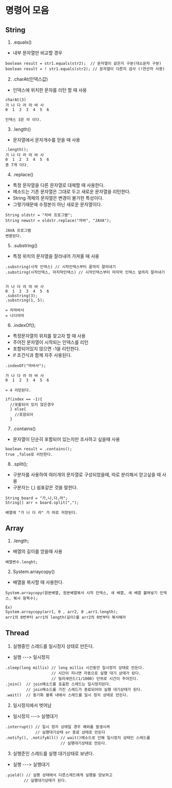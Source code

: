 # 명령어 모음

## String
1. .equals()
- 내부 문자열만 비교할 경우
```
boolean result = str1.equals(str2);  // 문자열이 같은지 구분(대소문자 구분)
boolean result = ! str1.equals(str2); // 문자열이 다른지 검사 (!연산자 사용)
```

2. .charAt(인덱스값) 
- 인덱스에 위치한 문자를 리턴 할 때 사용
```
charAt(3)
가 나 다 라 마 바 사
0  1  2  3  4  5  6

인덱스 3은 라 이다.
```

3. .length()
- 문자열에서 문자개수를 얻을 때 사용
```
.length();
가 나 다 라 마 바 사
0  1  2  3  4  5  6
총 7개 이다.
```

4. .replace()
- 특정 문자열을 다른 문자열로 대체할 때 사용한다.
- 메소드는 기존 문자열은 그대로 두고 새로운 문자열을 리턴한다.
- String 객체의 문자열은 변경이 불가한 특성이다.
- 그렇기때문에 수정본이 아닌 새로운 문자열이다.
```
String oldstr = "자바 프로그램";
String newstr = oldstr.replace("자바", "JAVA");

JAVA 프로그램 
변환된다.
```

5. .substring()
- 특정 위치의 문자열을 잘라내어 가져올 때 사용
```
.substring(시작 인덱스) // 시작인덱스부터 끝까지 잘라내기
.substirng(시작인덱스, 마지막인덱스) // 시작인덱스부터 마지막 인덱스 앞까지 잘라내기


가 나 다 라 마 바 사
0  1  2  3  4  5  6
.substring(3);
.substring(1, 5);

= 라마바사
= 나다라마
```

6. .indexOf();
- 특정문자열의 위치를 찾고자 할 때 사용
- 주어진 문자열이 시작되는 인덱스를 리턴
- 포함되어있지 않으면 -1을 리턴한다. 
- if 조건식과 함께 자주 사용된다.
```
.indexOf("마바사");

가 나 다 라 마 바 사
0  1  2  3  4  5  6

= 4 리턴된다.

if(index == -1){
  //포홤되어 있지 않은경우
  } else{
    //포함되어 
  }
```

7. .contains()
- 문자열이 단순히 포함되어 있는지만 조사하고 싶을때 사용
```
boolean result = .contains();
true ,false로 리턴한다.
```

8. .split();
- 구분자를 사용하여 여러개의 문자열로 구성되었을때, 따로 분리해서 얻고싶을 때 사용
- 구분자는 (,) 쉼표같은 것을 말한다.
```
String board = "가,나,다,라";
String[] arr = board.split(",");

배열에 "가 나 다 라" 가 따로 저장된다. 
```

## Array

1. .length;
- 배열의 길이를 얻을때 사용
```
배열변수.lenght;
```
2. System.arraycopy()
- 배열을 복사할 때 사용한다.
```
System.arraycopy(원본배열, 원본배열복사 시작 인덱스, 새 배열, 새 배열 붙여넣기 인덱스, 복사 항목수);

Ex)
System.arraycopy(arr1, 0 , arr2, 0 ,arr1.length);
arr1의 0번부터 arr1의 length(길이)를 arr2의 0번부터 복사해라
```


## Thread
1. 실행중인 스레드를 일시정지 상태로 만든다.
  - 실행 ---> 일시정지
```
.sleep(long millis) // long millis 시간동안 일시정지 상태로 만든다.
                    // 시간이 지나면 자동으로 실행 대기 상태가 된다.
                    // 밀리세컨드(1/1000) 단위로 시간이 주어진다.
.join()  // join메소드를 호출한 스레드는 일시정지된다.
         // join메소드를 가진 스레드가 종료되어야 실행 대기상태가 된다.
.wait()  // 동기화 블록 내에서 스레드를 일시 정지 상태로 만든다.
```

2. 일시정지에서 벗어남
  - 일시정지 ---> 실행대기
```
.interrupt() // 일시 정지 상태일 경우 예외를 발생시켜
             // 실행대기상태 or 종료 상태로 만든다
.notify(), .notifyAll() // wait()메소드로 인해 일시정지 상태인 스레드를
                        // 실행대기상태로 만든다.
```

3. 실행준인 스레드를 실행 대기상태로 보낸다.
  - 실행 ---> 실행대기
```
.yield() // 실행 상태에서 다른스레드에게 실행을 양보하고
        // 실행대기상태가 된다.
```